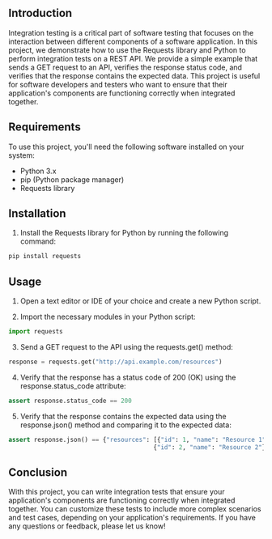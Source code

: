 ## Introduction
Integration testing is a critical part of software testing that focuses on the interaction between different components of a software application. In this project, we demonstrate how to use the Requests library and Python to perform integration tests on a REST API. We provide a simple example that sends a GET request to an API, verifies the response status code, and verifies that the response contains the expected data. This project is useful for software developers and testers who want to ensure that their application's components are functioning correctly when integrated together.

## Requirements
To use this project, you'll need the following software installed on your system:

- Python 3.x
- pip (Python package manager)
- Requests library

## Installation
1. Install the Requests library for Python by running the following command:
```python
pip install requests
```

## Usage
1. Open a text editor or IDE of your choice and create a new Python script.

2. Import the necessary modules in your Python script:
```python
import requests
```

3. Send a GET request to the API using the requests.get() method:
```python
response = requests.get("http://api.example.com/resources")
```

4. Verify that the response has a status code of 200 (OK) using the response.status_code attribute:
```python
assert response.status_code == 200
```

5. Verify that the response contains the expected data using the response.json() method and comparing it to the expected data:
```python
assert response.json() == {"resources": [{"id": 1, "name": "Resource 1"},
                                        {"id": 2, "name": "Resource 2"}]}
```

## Conclusion
With this project, you can write integration tests that ensure your application's components are functioning correctly when integrated together. You can customize these tests to include more complex scenarios and test cases, depending on your application's requirements. If you have any questions or feedback, please let us know!